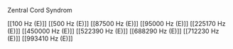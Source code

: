 Zentral Cord Syndrom

[[100 Hz (E)]]
[[500 Hz (E)]]
[[87500 Hz (E)]]
[[95000 Hz (E)]]
[[225170 Hz (E)]]
[[450000 Hz (E)]]
[[522390 Hz (E)]]
[[688290 Hz (E)]]
[[712230 Hz (E)]]
[[993410 Hz (E)]]
